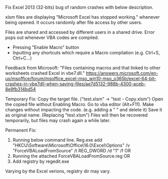 Fix Excel 2013 (32-bits) bug of random crashes with below description.

xlsm files are displaying "Microsoft Excel has stopped working." whenever being opened.
It occurs randomly after file access by other users.

  Files are shared and accessed by different users in a shared drive.
  Error pops out whenever VBA codes are compiled. 
  - Pressing "Enable Macro" button
  - Inputting any shortcuts which require a Macro compilation (e.g. Ctrl+S, Ctrl+C...)

Feedback from Microsoft:
  "Files containing macros and that linked to other worksheets crashed Excel in vbe7.dll."
  https://answers.microsoft.com/en-us/msoffice/forum/msoffice_excel-mso_win10-mso_o365b/excel-64-bit-crashes-in-vbe7dll-when-saving-files/ae7d5132-988b-4300-aceb-8e9fb314bd54

Temporary Fix:
  Copy the target file. ("test.xlsm" -> "test - Copy.xlsm")
  Open the copied file without Enabling Macro.
  Go to vba editor (Alt+F11).
  Make changes without impacting the code. (e.g. adding a " " and delete it)
  Save it as original name. (Replacing "test.xlsm")
Files will then be recovered temporarily, but files may crash again a while later.

Permanent Fix:
1) Running below command line.
Reg.exe add "HKCU\Software\Microsoft\Office\16.0\Excel\Options" /v "ForceVBALoadFromSource" /t REG_DWORD /d "1" /f
OR
2) Running the attached ForceVBALoadFromSource.reg
OR
3) Add registry by regedit.exe

Varying by the Excel verions, registry dir may vary.

